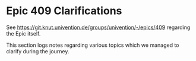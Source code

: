 # Epic 409 Clarifications

See <https://git.knut.univention.de/groups/univention/-/epics/409> regarding the Epic itself.

This section logs notes regarding various topics which we managed to clarify
during the journey.
